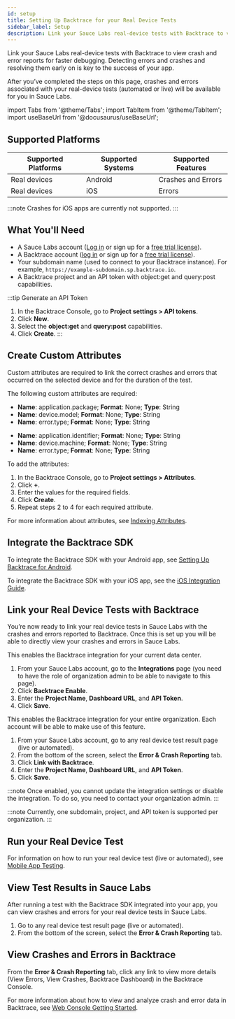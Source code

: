 ```yaml
---
id: setup
title: Setting Up Backtrace for your Real Device Tests
sidebar_label: Setup
description: Link your Sauce Labs real-device tests with Backtrace to view crash and error reports for faster debugging.
---
```

Link your Sauce Labs real-device tests with Backtrace to view crash and error reports for faster debugging. Detecting errors and crashes and resolving them early on is key to the success of your app.

After you’ve completed the steps on this page, crashes and errors associated with your real-device tests (automated or live) will be available for you in Sauce Labs.

import Tabs from '@theme/Tabs';
import TabItem from '@theme/TabItem';
import useBaseUrl from '@docusaurus/useBaseUrl';

## Supported Platforms
|Supported Platforms|Supported Systems|Supported Features|
|---------|---------|---------|
|Real devices|Android|Crashes and Errors|
|Real devices|iOS|Errors|

:::note
Crashes for iOS apps are currently not supported.
:::

## What You'll Need
* A Sauce Labs account ([Log in](https://accounts.saucelabs.com/am/XUI/#login/) or sign up for a [free trial license](https://saucelabs.com/sign-up)).
* A Backtrace account ([log in](https://backtrace.io/login) or sign up for a [free trial license](https://backtrace.io/sign-up)).
* Your subdomain name (used to connect to your Backtrace instance). For example, `https://example-subdomain.sp.backtrace.io`.
* A Backtrace project and an API token with object:get and query:post capabilities.

:::tip Generate an API Token
1. In the Backtrace Console, go to **Project settings > API tokens**.
1. Click **New**.
1. Select the **object:get** and **query:post** capabilities.
1. Click **Create**.
:::

## Create Custom Attributes
Custom attributes are required to link the correct crashes and errors that occurred on the selected device and for the duration of the test.

The following custom attributes are required:
<Tabs>
<TabItem value="android" label="Android">

- **Name**: application.package; **Format**: None; **Type**: String
- **Name**: device.model; **Format**: None; **Type**: String
- **Name**: error.type; **Format**: None; **Type**: String

</TabItem>
<TabItem value="ios" label="iOS">

- **Name**: application.identifier; **Format**: None; **Type**: String
- **Name**: device.machine; **Format**: None; **Type**: String
- **Name**: error.type; **Format**: None; **Type**: String

</TabItem>
</Tabs>

To add the attributes:
1. In the Backtrace Console, go to **Project settings > Attributes**.
1. Click **+**.
1. Enter the values for the required fields.
1. Click **Create**.
1. Repeat steps 2 to 4 for each required attribute.

For more information about attributes, see [Indexing Attributes](/error-reporting/project-setup/attributes/).

## Integrate the Backtrace SDK
<Tabs>
<TabItem value="android" label="Android">

To integrate the Backtrace SDK with your Android app, see [Setting Up Backtrace for Android](/error-reporting/platform-integrations/android/setup/).

</TabItem>
<TabItem value="ios" label="iOS">

To integrate the Backtrace SDK with your iOS app, see the [iOS Integration Guide](https://support.backtrace.io/hc/en-us/articles/360040104692-iOS-Integration-Guide).

</TabItem>
</Tabs>

## Link your Real Device Tests with Backtrace
You’re now ready to link your real device tests in Sauce Labs with the crashes and errors reported to Backtrace. Once this is set up you will be able to directly view your crashes and errors in Sauce Labs.

<Tabs>
<TabItem value="admin" label="Sauce Labs Admin">

This enables the Backtrace integration for your current data center.

1. From your Sauce Labs account, go to the **Integrations** page (you need to have the role of organization admin to be able to navigate to this page).
1. Click **Backtrace Enable**.
1. Enter the **Project Name**, **Dashboard URL**, and **API Token**.
1. Click **Save**.

</TabItem>
<TabItem value="user" label="Sauce Labs User">

This enables the Backtrace integration for your entire organization. Each account will be able to make use of this feature.

1. From your Sauce Labs account, go to any real device test result page (live or automated).
1. From the bottom of the screen, select the **Error & Crash Reporting** tab.
1. Click **Link with Backtrace**.
1. Enter the **Project Name**, **Dashboard URL**, and **API Token**.
1. Click **Save**.

:::note
Once enabled, you cannot update the integration settings or disable the integration. To do so, you need to contact your organization admin.
:::
</TabItem>
</Tabs>

:::note
Currently, one subdomain, project, and API token is supported per organization.
:::

## Run your Real Device Test
For information on how to run your real device test (live or automated), see [Mobile App Testing](/mobile-apps/).

## View Test Results in Sauce Labs
After running a test with the Backtrace SDK integrated into your app, you can view crashes and errors for your real device tests in Sauce Labs.

1. Go to any real device test result page (live or automated).
1. From the bottom of the screen, select the **Error & Crash Reporting** tab.

## View Crashes and Errors in Backtrace
From the **Error & Crash Reporting** tab, click any link to view more details (View Errors, View Crashes, Backtrace Dashboard) in the Backtrace Console.

For more information about how to view and analyze crash and error data in Backtrace, see [Web Console Getting Started](/error-reporting/web-console/getting-started/).
